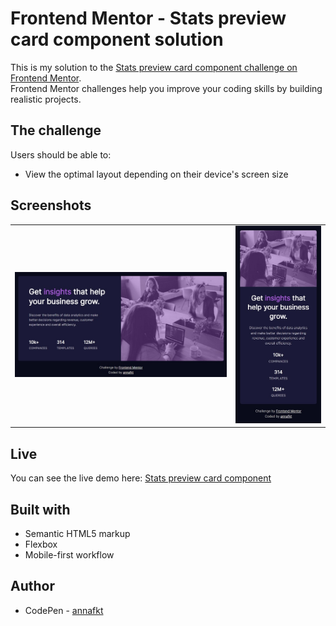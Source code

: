 # Frontend Mentor - Stats preview card component solution

This is my solution to the [Stats preview card component challenge on Frontend Mentor](https://www.frontendmentor.io/challenges/stats-preview-card-component-8JqbgoU62).
<br>Frontend Mentor challenges help you improve your coding skills by building realistic projects.

## The challenge

Users should be able to:

- View the optimal layout depending on their device's screen size

## Screenshots

<table>
  <tr>
    <td><img src="screenshots/screenshot-desktop.jpg" alt="Screenshot of the desktop layout"></td>
    <td><img src="screenshots/screenshot-mobile.jpg" alt="Screenshot of the mobile layout"></td>
  </tr>
</table>

## Live

You can see the live demo here:
[Stats preview card component](https://annafkt.github.io/frontend-mentor-challenges/challenges/stats-preview-card-component/index.html)

## Built with

- Semantic HTML5 markup
- Flexbox
- Mobile-first workflow

## Author

- CodePen - [annafkt](https://codepen.io/annafkt)